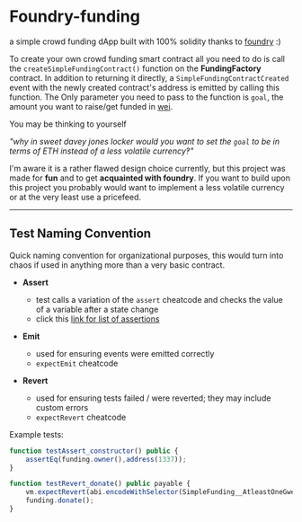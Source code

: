 # Foundry-funding

a simple crowd funding dApp built with 100% solidity thanks to [foundry](https://book.getfoundry.sh/) :)

To create your own crowd funding smart contract all you need to do is call the `createSimpleFundingContract()` function on the **FundingFactory** contract. In addition to returning it directly, a `SimpleFundingContractCreated` event with the newly created contract's address is emitted by calling this function. The Only parameter you need to pass to the function is `goal`, the amount you want to raise/get funded in [wei](https://docs.soliditylang.org/en/v0.8.18/introduction-to-smart-contracts.html#accounts).

You may be thinking to yourself

_"why in sweet davey jones locker would you want to set the `goal` to be in terms of ETH instead of a less volatile currency‽"_

I'm aware it is a rather flawed design choice currently, but this project was made for **fun** and to get **acquainted with foundry**. If you want to build upon this project you probably would want to implement a less volatile currency or at the very least use a pricefeed.

---

## Test Naming Convention

Quick naming convention for organizational purposes, this would turn into chaos if used in anything more than a very basic contract.

- **Assert**

  - test calls a variation of the `assert` cheatcode and checks the value of a variable after a state change
  - click this [link for list of assertions](https://book.getfoundry.sh/reference/ds-test#asserting)

- **Emit**

  - used for ensuring events were emitted correctly
  - `expectEmit` cheatcode

- **Revert**
  - used for ensuring tests failed / were reverted; they may include custom errors
  - `expectRevert` cheatcode

Example tests:

```js
function testAssert_constructor() public {
    assertEq(funding.owner(),address(1337));
}

function testRevert_donate() public payable {
    vm.expectRevert(abi.encodeWithSelector(SimpleFunding__AtleastOneGwei.selector,msg.value,1e9));
    funding.donate();
}
```
